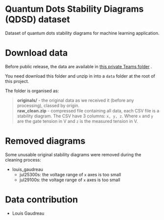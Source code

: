 # Quantum Dots Stability Diagrams (QDSD) dataset

Dataset of quantum dots stability diagrams for machine learning application.

# Download data

Before public release, the data are available
in [this private Teams folder](https://usherbrooke.sharepoint.com/:f:/r/sites/UdeS-UW-Memristor-basedMLforQuantumTechs/Documents%20partages/General/Datasets/QDSD?csf=1&web=1&e=YtBFnn)
.

You need download this folder and unzip in into a `data` folder at the root of this project.

The folder is organised as:

> __originals/__ - the original data as we received it (before any processing), classed by origin.  
__raw_clean.zip__ - compressed file containing all data, each CSV file is a stability diagram. The CSV have 3 columns: `x, y, z`. Where `x` and `y` are the gate tension in V and `z` is the measured tension in V.

# Removed diagrams

Some unusable original stability diagrams were removed during the cleaning process:

* louis_gaudreau
  * jul25300s: the voltage range of `x` axes is too small
  * jul29100s: the voltage range of `x` axes is too small

# Data contribution

* Louis Gaudreau
